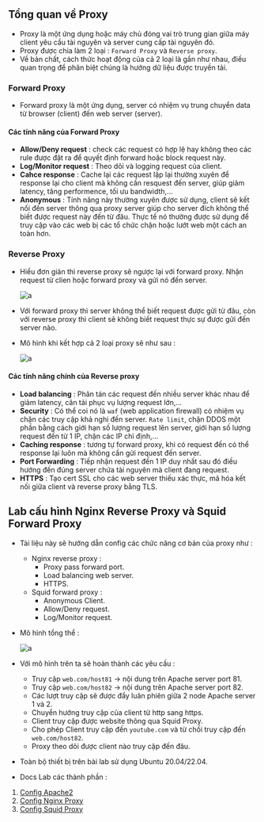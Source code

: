## Tổng quan về Proxy

- Proxy là một ứng dụng hoặc máy chủ đóng vai trò trung gian giữa máy client yêu cầu tài nguyên và server cung cấp tài nguyên đó.
- Proxy được chia làm 2 loại : `Forward Proxy` và `Reverse proxy`.
- Về bản chất, cách thức hoạt động của cả 2 loại là gần như nhau, điều quan trọng để phân biệt chúng là hướng dữ liệu được truyền tải.

### Forward Proxy

- Forward proxy là một ứng dụng, server có nhiệm vụ trung chuyển data từ browser (client) đến web server (server).

#### Các tính năng của Forward Proxy

- **Allow/Deny request** : check các request có hợp lệ hay không theo các rule được đặt ra để quyết định forward hoặc block request này.
- **Log/Monitor request** : Theo dõi và logging request của client.
- **Cahce response** : Cache lại các request lặp lại thường xuyên để response lại cho client mà không cần resquest đến server, giúp giảm latency, tăng performence, tối ưu bandwidth,...
- **Anonymous** : Tính năng này thường xuyên được sử dụng, client sẽ kết nối đến server thông qua proxy server giúp cho server đích không thể biết được request này đến từ đâu. Thực tế nó thường được sử dụng để truy cập vào các web bị các tổ chức chặn hoặc lướt web một cách an toàn hơn.

### Reverse Proxy

- Hiểu đơn giản thì reverse proxy sẽ ngược lại với forward proxy. Nhận request từ clien hoặc forward proxy và gửi nó đến server.

    ![a](https://imgur.com/TwfwyxP.png)

- Với forward proxy thì server không thể biết request được gửi từ đâu, còn với reverse proxy thì client sẽ không biết request thực sự được gửi đến server nào.
- Mô hình khi kết hợp cả 2 loại proxy sẽ như sau :

    ![a](https://imgur.com/rF1qyP0.png)

#### Các tính năng chính của Reverse proxy

- **Load balancing** : Phân tán các request đến nhiều server khác nhau để giảm latency, cân tải phục vụ lượng request lớn,...
- **Security** : Có thể coi nó là `waf` (web application firewall) có nhiệm vụ chặn các truy cập khả nghi đến server. `Rate limit`, chặn DDOS một phần bằng cách giới hạn số lượng request lên server, giới hạn số lượng request đến từ 1 IP, chặn các IP chỉ định,...
- **Caching response** : tương tự forward proxy, khi có request đến có thể response lại luôn mà không cần gửi request đến server.
- **Port Forwarding** : Tiếp nhận request đến 1 IP duy nhất sau đó điều hướng đến đúng server chứa tài nguyên mà client đang request.
- **HTTPS** : Tạo cert SSL cho các web server thiếu xác thực, mã hóa kết nối giữa client và reverse proxy bằng TLS.


## Lab cấu hình Nginx Reverse Proxy và Squid Forward Proxy

- Tài liệu này sẽ hướng dẫn config các chức năng cơ bản của proxy như :
    - Nginx reverse proxy :
        - Proxy pass forward port.
        - Load balancing web server.
        - HTTPS.
    - Squid forward proxy :
        - Anonymous Client.
        - Allow/Deny request.
        - Log/Monitor request.

- Mô hình tổng thể :

    ![a](https://imgur.com/9Hqmmym.png)

- Với mô hình trên ta sẽ hoàn thành các yêu cầu :
    - Truy cập `web.com/host81` -> nội dung trên Apache server port 81.
    - Truy cập `web.com/host82` -> nội dung trên Apache server port 82.
    - Các lượt truy cập sẽ được đẩy luân phiên giữa 2 node Apache server 1 và 2.
    - Chuyển hướng truy cập của client từ http sang https.
    - Client truy cập được website thông qua Squid Proxy.
    - Cho phép Client truy cập đến `youtube.com` và từ chối truy cập đến `web.com/host82`.
    - Proxy theo dõi được client nào truy cập đến đâu.

- Toàn bộ thiết bị trên bài lab sử dụng Ubuntu 20.04/22.04.
- Docs Lab các thành phần :

1. [Config Apache2](./Docs%20Lab/Config_Apache2.md)
2. [Config Nginx Proxy](./Docs%20Lab/Config_Nginx_Proxy.md)
3. [Config Squid Proxy](./Docs%20Lab/Config_Squid_Proxy.md)